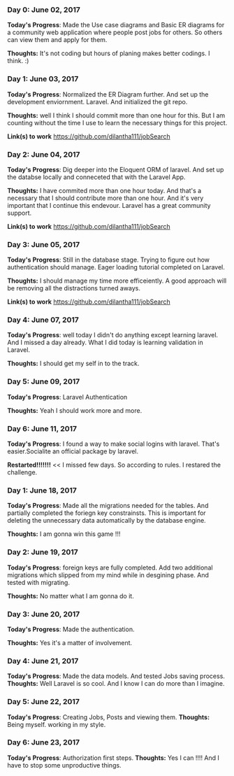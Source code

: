 <!--# 100 Days Of Code - Log

### Day 0: February 30, 2016 (Example 1)
##### (delete me or comment me out)

**Today's Progress**: Fixed CSS, worked on canvas functionality for the app.

**Thoughts:** I really struggled with CSS, but, overall, I feel like I am slowly getting better at it. Canvas is still new for me, but I managed to figure out some basic functionality.

**Link to work:** [Calculator App](http://www.example.com)

### Day 0: February 30, 2016 (Example 2)
##### (delete me or comment me out)

**Today's Progress**: Fixed CSS, worked on canvas functionality for the app.

**Thoughts**: I really struggled with CSS, but, overall, I feel like I am slowly getting better at it. Canvas is still new for me, but I managed to figure out some basic functionality.

**Link(s) to work**: [Calculator App](http://www.example.com)


### Day 1: June 27, Monday

**Today's Progress**: I've gone through many exercises on FreeCodeCamp.

**Thoughts** I've recently started coding, and it's a great feeling when I finally solve an algorithm challenge after a lot of attempts and hours spent.

**Link(s) to work**
1. [Find the Longest Word in a String](https://www.freecodecamp.com/challenges/find-the-longest-word-in-a-string)
2. [Title Case a Sentence](https://www.freecodecamp.com/challenges/title-case-a-sentence)-->

### Day 0: June 02, 2017 

**Today's Progress**: Made the Use case diagrams and Basic ER diagrams for a community web application where people post jobs for others. So others can view them and apply for them.

**Thoughts:** It's not coding but hours of planing makes better codings. I think. :) 

### Day 1: June 03, 2017 

**Today's Progress**: Normalized the ER Diagram further. And set up the development enviornment. Laravel. And initialized the git repo.

**Thoughts:** well I think I should commit more than one hour for this. But I am counting without the time I use to learn the necessary things for this project.

**Link(s) to work** 
https://github.com/dilantha111/jobSearch

### Day 2: June 04, 2017 

**Today's Progress**: Dig deeper into the Eloquent ORM of laravel. And set up the databse locally and conneceted that with the Laravel App.

**Thoughts:** I have commited more than one hour today. And that's a necessary that I should contribute more than one hour. And it's very important that I continue this endevour. Laravel has a great community support.

**Link(s) to work** 
https://github.com/dilantha111/jobSearch

### Day 3: June 05, 2017 

**Today's Progress**: Still in the database stage. Trying to figure out how authentication should manage. Eager loading tutorial completed on Laravel.

**Thoughts:** I should manage my time more efficeiently. A good approach will be removing all the distractions turned aways.

**Link(s) to work** 
https://github.com/dilantha111/jobSearch

### Day 4: June 07, 2017 

**Today's Progress**: well today I didn't do anything except learning laravel. And I missed a day already. What I did today is learning validation in Laravel. 

**Thoughts:** I should get my self in to the track.

### Day 5: June 09, 2017 

**Today's Progress**: Laravel Authentication

**Thoughts:** Yeah I should work more and more.

### Day 6: June 11, 2017 

**Today's Progress**: I found a way to make social logins with laravel. That's easier.Socialite an official package by laravel. 

**Restarted!!!!!!!** << I missed few days. So according to rules. I restared the challenge.

### Day 1: June 18, 2017

**Today's Progress**: Made all the migrations needed for the tables. And partially completed the foriegn key constrainsts. This is important for deleting the unnecessary data automatically by the database engine. 

**Thoughts:** I am gonna win this game !!! 

### Day 2: June 19, 2017

**Today's Progress**: foreign keys are fully completed. Add two additional migrations which slipped from my mind while in desgining phase. And tested with migrating. 

**Thoughts:** No matter what I am gonna do it. 

### Day 3: June 20, 2017

**Today's Progress**: Made the authentication. 

**Thoughts:** Yes it's a matter of involvement. 

### Day 4: June 21, 2017

**Today's Progress**: Made the data models. And tested Jobs saving process. 
**Thoughts:** Well Laravel is so cool. And I know I can do more than I imagine. 

### Day 5: June 22, 2017

**Today's Progress**: Creating Jobs, Posts and viewing them. 
**Thoughts:** Being myself. working in my style.

### Day 6: June 23, 2017
**Today's Progress**: Authorization first steps. 
**Thoughts:** Yes I can !!!! And I have to stop some unproductive things.